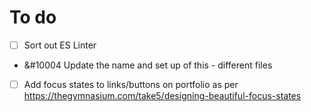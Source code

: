 # To do
- [ ] Sort out ES Linter
- &#10004 Update the name and set up of this - different files
- [ ] Add focus states to links/buttons on portfolio as per https://thegymnasium.com/take5/designing-beautiful-focus-states
